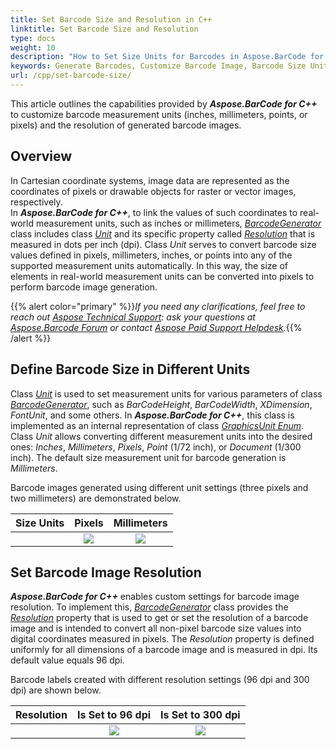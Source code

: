 ```yaml
---
title: Set Barcode Size and Resolution in C++
linktitle: Set Barcode Size and Resolution
type: docs
weight: 10
description: "How to Set Size Units for Barcodes in Aspose.BarCode for C++"
keywords: Generate Barcodes, Customize Barcode Image, Barcode Size Units in Aspose.BarCode for C++, Work with Barcode Image in Aspose.BarCode for C++, Generate Barcodes in Aspose.BarCode, Convert Barcode Size in Aspose.Barcode
url: /cpp/set-barcode-size/
---
```


This article outlines the capabilities provided by ***Aspose.BarCode for C++*** to customize barcode measurement units (inches, millimeters, points, or pixels) and the resolution of generated barcode images.
  
## **Overview**
In Cartesian coordinate systems, image data are represented as the coordinates of pixels or drawable objects for raster or vector images, respectively.  
In ***Aspose.BarCode for C++***, to link the values of such coordinates to real-world measurement units, such as inches or millimeters, [*BarcodeGenerator*](https://reference.aspose.com/barcode/net/aspose.barcode.generation/barcodegenerator) class includes class [*Unit*](https://reference.aspose.com/barcode/net/aspose.barcode.generation/unit) and its specific property called [*Resolution*](https://reference.aspose.com/barcode/net/aspose.barcode.generation/unit/properties/resolution) that is measured in dots per inch (dpi). Class *Unit* serves to convert barcode size values defined in pixels, millimeters, inches, or points into any of the supported measurement units automatically. In this way, the size of elements in real-world measurement units can be converted into pixels to perform barcode image generation.  

{{% alert color="primary" %}}*If you need any clarifications, feel free to reach out [Aspose Technical Support](/barcode/net/technical-support/): ask your questions at [Aspose.Barcode Forum](https://forum.aspose.com/c/barcode/13) or contact [Aspose Paid Support Helpdesk](https://helpdesk.aspose.com/).*{{% /alert %}}

## **Define Barcode Size in Different Units**
Class [*Unit*](https://reference.aspose.com/barcode/net/aspose.barcode.generation/unit) is used to set measurement units for various parameters of class [*BarcodeGenerator*](https://reference.aspose.com/barcode/net/aspose.barcode.generation/barcodegenerator), such as *BarCodeHeight*, *BarCodeWidth*, *XDimension*, *FontUnit*, and some others. In ***Aspose.BarCode for C++***, this class is implemented as an internal representation of class [*GraphicsUnit Enum*](https://docs.microsoft.com/uk-ua/dotnet/api/system.drawing.graphicsunit?view=windowsdesktop-5.0). Class *Unit* allows converting different measurement units into the desired ones: *Inches*, *Millimeters*, *Pixels*, *Point* (1/72 inch), or *Document* (1/300 inch). The default size measurement unit for barcode generation is *Millimeters*.  
  
Barcode images generated using different unit settings (three pixels and two millimeters) are demonstrated below.
   
|Size Units|Pixels|Millimeters|
| :-: | :-: | :-: |
| |<image src="unitin3pixels.png">|<image src="unitin2millimeters.png">|
  

## **Set Barcode Image Resolution**
***Aspose.BarCode for C++*** enables custom settings for barcode image resolution. To implement this, [*BarcodeGenerator*](https://reference.aspose.com/barcode/net/aspose.barcode.generation/barcodegenerator) class provides the [*Resolution*](https://reference.aspose.com/barcode/net/aspose.barcode.generation/basegenerationparameters/properties/resolution) property that is used to get or set the resolution of a barcode image and is intended to convert all non-pixel barcode size values into digital coordinates measured in pixels. The *Resolution* property is defined uniformly for all dimensions of a barcode image and is measured in dpi. Its default value equals 96 dpi.  
  
Barcode labels created with different resolution settings (96 dpi and 300 dpi) are shown below.
  
|Resolution|Is Set to 96 dpi|Is Set to 300 dpi|
| :-: | :-: | :-: |
| |<image src="unitin1millimeterresolution96.png">|<image src="unitin1millimeterresolution300.png">|
  
